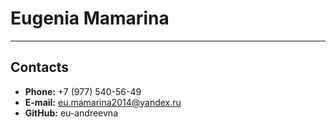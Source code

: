 # Eugenia Mamarina

---

## Contacts

- **Phone:** +7 (977) 540-56-49
- **E-mail:** eu.mamarina2014@yandex.ru
- **GitHub:** eu-andreevna
